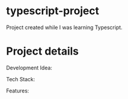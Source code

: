 # typescript-project


Project created while I was learning Typescript.


# Project details


Development Idea:


Tech Stack: 


Features: 
